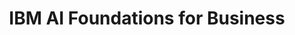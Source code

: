 ---
title: "IBM AI Foundations for Business"
coursera: "https://www.coursera.org/account/accomplishments/specialization/certificate/MYD3Q2PYJE2Y"
drive: "https://drive.google.com/file/d/1gyT91q1eZED_mQjXWwGNP467gRC6U7fs/view"
---